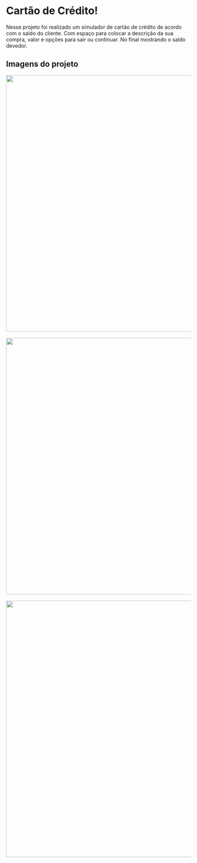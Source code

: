 <h1>Cartão de Crédito!</h1>
<p>Nesse projeto foi realizado um simulador de cartão de crédito de acordo com o saldo do cliente. Com espaço para colocar a descrição da sua compra, valor e opções para sair ou continuar. No final mostrando o saldo devedor.</p>
<h2>Imagens do projeto</h2>
<div>
    <img length="500" width="700" src="https://github.com/user-attachments/assets/82fb5221-b1d5-4179-8116-c63a48d16b1c"/>
</div> 
<br>
<div>
    <img length="500" width="700" src="https://github.com/user-attachments/assets/e2a90e38-bef4-4255-9923-89a0a37c67bd"/>
</div> 
<br>
<div>
    <img length="500" width="700" src="https://github.com/user-attachments/assets/4b8f21f5-19c1-4c27-8bc4-8ac508ef15c1"/>
</div> 
